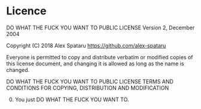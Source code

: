 # Licence

DO WHAT THE FUCK YOU WANT TO PUBLIC LICENSE
Version 2, December 2004

Copyright (C) 2018 Alex Spataru <https://github.com/alex-spataru>

Everyone is permitted to copy and distribute verbatim or modified
copies of this license document, and changing it is allowed as long
as the name is changed.

DO WHAT THE FUCK YOU WANT TO PUBLIC LICENSE
TERMS AND CONDITIONS FOR COPYING, DISTRIBUTION AND MODIFICATION

0. You just DO WHAT THE FUCK YOU WANT TO.

